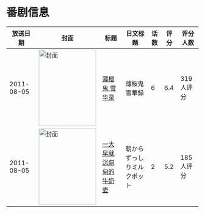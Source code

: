 # 番剧信息

|放送日期|封面|标题|日文标题|话数|评分|评分人数|
|---|---|---|---|---|---|---|
|2011-08-05|<img src="//lain.bgm.tv/pic/cover/c/86/77/18623_J8NKj.jpg" alt="封面" style="width:150px;height:200px;object-fit:cover;">|[薄樱鬼 雪华录](https://bangumi.tv/subject/18623)|薄桜鬼 雪華録|6|6.4|319人评分|
|2011-08-05|<img src="/img/no_icon_subject.png" alt="封面" style="width:150px;height:200px;object-fit:cover;">|[一大早就沉甸甸的牛奶壶](https://bangumi.tv/subject/37545)|朝からずっしりミルクポット|2|5.2|185人评分|
